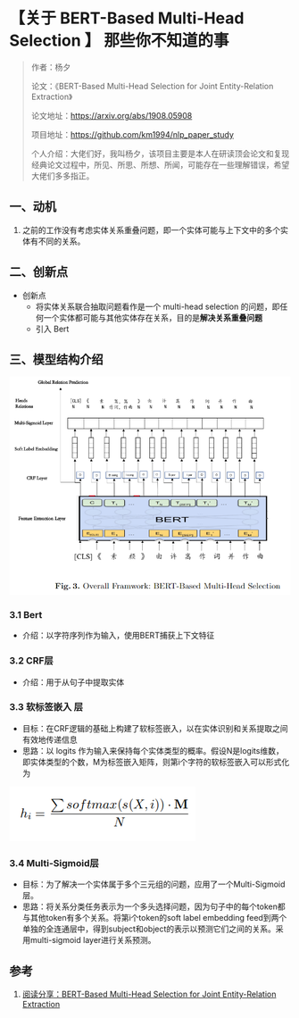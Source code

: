 # 【关于 BERT-Based Multi-Head Selection 】 那些你不知道的事

> 作者：杨夕
> 
> 论文：《BERT-Based Multi-Head Selection for Joint Entity-Relation Extraction》
> 
> 论文地址：https://arxiv.org/abs/1908.05908
> 
> 项目地址：https://github.com/km1994/nlp_paper_study
> 
> 个人介绍：大佬们好，我叫杨夕，该项目主要是本人在研读顶会论文和复现经典论文过程中，所见、所思、所想、所闻，可能存在一些理解错误，希望大佬们多多指正。

## 一、动机

1. 之前的工作没有考虑实体关系重叠问题，即一个实体可能与上下文中的多个实体有不同的关系。

## 二、创新点

- 创新点
  - 将实体关系联合抽取问题看作是一个 multi-head selection 的问题，即任何一个实体都可能与其他实体存在关系，目的是**解决关系重叠问题**
  - 引入 Bert

## 三、模型结构介绍

![模型整体结构](img/微信截图_20210823205217.png)

### 3.1 Bert 

- 介绍：以字符序列作为输入，使用BERT捕获上下文特征

### 3.2 CRF层 

- 介绍：用于从句子中提取实体

### 3.3 软标签嵌入 层 

- 目标：在CRF逻辑的基础上构建了软标签嵌入，以在实体识别和关系提取之间有效地传递信息
- 思路：以 logits 作为输入来保持每个实体类型的概率。假设N是logits维数，即实体类型的个数，M为标签嵌入矩阵，则第i个字符的软标签嵌入可以形式化为

![](img/微信截图_20210823205625.png)

### 3.4 Multi-Sigmoid层

- 目标：为了解决一个实体属于多个三元组的问题，应用了一个Multi-Sigmoid层。
- 思路：将关系分类任务表示为一个多头选择问题，因为句子中的每个token都与其他token有多个关系。将第i个token的soft label embedding feed到两个单独的全连通层中，得到subject和object的表示以预测它们之间的关系。采用multi-sigmoid layer进行关系预测。

## 参考

1. [阅读分享：BERT-Based Multi-Head Selection for Joint Entity-Relation Extraction](https://blog.csdn.net/baidu_28820009/article/details/106043763)







